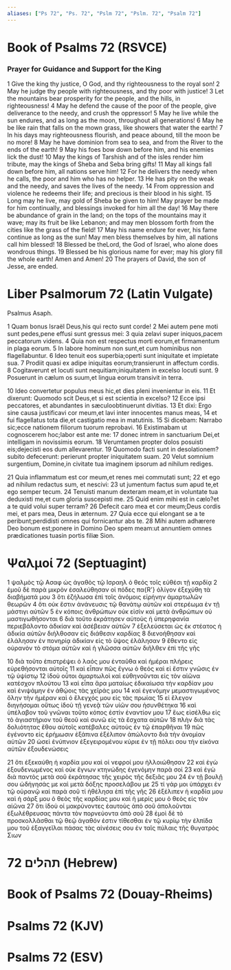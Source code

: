```yaml
---
aliases: ["Ps 72", "Ps. 72", "Pslm 72", "Pslm. 72", "Psalm 72"]
---
```



# Book of Psalms 72 (RSVCE)

### Prayer for Guidance and Support for the King
1 Give the king thy justice, O God, and thy righteousness to the royal son!
2 May he judge thy people with righteousness, and thy poor with justice!
3 Let the mountains bear prosperity for the people, and the hills, in righteousness!
4 May he defend the cause of the poor of the people, give deliverance to the needy, and crush the oppressor!
5 May he live while the sun endures, and as long as the moon, throughout all generations!
6 May he be like rain that falls on the mown grass, like showers that water the earth!
7 In his days may righteousness flourish, and peace abound, till the moon be no more!
8 May he have dominion from sea to sea, and from the River to the ends of the earth!
9 May his foes bow down before him, and his enemies lick the dust!
10 May the kings of Tarshish and of the isles render him tribute, may the kings of Sheba and Seba bring gifts!
11 May all kings fall down before him, all nations serve him!
12 For he delivers the needy when he calls, the poor and him who has no helper.
13 He has pity on the weak and the needy, and saves the lives of the needy.
14 From oppression and violence he redeems their life; and precious is their blood in his sight.
15 Long may he live, may gold of Sheba be given to him! May prayer be made for him continually, and blessings invoked for him all the day!
16 May there be abundance of grain in the land; on the tops of the mountains may it wave; may its fruit be like Lebanon; and may men blossom forth from the cities like the grass of the field!
17 May his name endure for ever, his fame continue as long as the sun! May men bless themselves by him, all nations call him blessed!
18 Blessed be theLord, the God of Israel, who alone does wondrous things.
19 Blessed be his glorious name for ever; may his glory fill the whole earth! Amen and Amen!
20 The prayers of David, the son of Jesse, are ended.


# Liber Psalmorum 72 (Latin Vulgate)

 Psalmus Asaph.

1 Quam bonus Israël Deus,his qui recto sunt corde!
2 Mei autem pene moti sunt pedes,pene effusi sunt gressus mei:
3 quia zelavi super iniquos,pacem peccatorum videns.
4 Quia non est respectus morti eorum,et firmamentum in plaga eorum.
5 In labore hominum non sunt,et cum hominibus non flagellabuntur.
6 Ideo tenuit eos superbia;operti sunt iniquitate et impietate sua.
7 Prodiit quasi ex adipe iniquitas eorum;transierunt in affectum cordis.
8 Cogitaverunt et locuti sunt nequitiam;iniquitatem in excelso locuti sunt.
9 Posuerunt in cælum os suum,et lingua eorum transivit in terra.

10 Ideo convertetur populus meus hic,et dies pleni invenientur in eis.
11 Et dixerunt: Quomodo scit Deus,et si est scientia in excelso?
12 Ecce ipsi peccatores, et abundantes in sæculoobtinuerunt divitias.
13 Et dixi: Ergo sine causa justificavi cor meum,et lavi inter innocentes manus meas,
14 et fui flagellatus tota die,et castigatio mea in matutinis.
15 Si dicebam: Narrabo sic;ecce nationem filiorum tuorum reprobavi.
16 Existimabam ut cognoscerem hoc;labor est ante me:
17 donec intrem in sanctuarium Dei,et intelligam in novissimis eorum.
18 Verumtamen propter dolos posuisti eis;dejecisti eos dum allevarentur.
19 Quomodo facti sunt in desolationem?subito defecerunt: perierunt propter iniquitatem suam.
20 Velut somnium surgentium, Domine,in civitate tua imaginem ipsorum ad nihilum rediges.

21 Quia inflammatum est cor meum,et renes mei commutati sunt;
22 et ego ad nihilum redactus sum, et nescivi:
23 ut jumentum factus sum apud te,et ego semper tecum.
24 Tenuisti manum dexteram meam,et in voluntate tua deduxisti me,et cum gloria suscepisti me.
25 Quid enim mihi est in cælo?et a te quid volui super terram?
26 Defecit caro mea et cor meum;Deus cordis mei, et pars mea, Deus in æternum.
27 Quia ecce qui elongant se a te peribunt;perdidisti omnes qui fornicantur abs te.
28 Mihi autem adhærere Deo bonum est;ponere in Domino Deo spem meam:ut annuntiem omnes prædicationes tuasin portis filiæ Sion.


# Ψαλμοί 72 (Septuagint)

1 ψαλμὸς τῷ Ασαφ ὡς ἀγαθὸς τῷ Ισραηλ ὁ θεός τοῖς εὐθέσι τῇ καρδίᾳ
2 ἐμοῦ δὲ παρὰ μικρὸν ἐσαλεύθησαν οἱ πόδες πα{R'} ὀλίγον ἐξεχύθη τὰ διαβήματά μου
3 ὅτι ἐζήλωσα ἐπὶ τοῖς ἀνόμοις εἰρήνην ἁμαρτωλῶν θεωρῶν
4 ὅτι οὐκ ἔστιν ἀνάνευσις τῷ θανάτῳ αὐτῶν καὶ στερέωμα ἐν τῇ μάστιγι αὐτῶν
5 ἐν κόποις ἀνθρώπων οὐκ εἰσὶν καὶ μετὰ ἀνθρώπων οὐ μαστιγωθήσονται
6 διὰ τοῦτο ἐκράτησεν αὐτοὺς ἡ ὑπερηφανία περιεβάλοντο ἀδικίαν καὶ ἀσέβειαν αὐτῶν
7 ἐξελεύσεται ὡς ἐκ στέατος ἡ ἀδικία αὐτῶν διήλθοσαν εἰς διάθεσιν καρδίας
8 διενοήθησαν καὶ ἐλάλησαν ἐν πονηρίᾳ ἀδικίαν εἰς τὸ ὕψος ἐλάλησαν
9 ἔθεντο εἰς οὐρανὸν τὸ στόμα αὐτῶν καὶ ἡ γλῶσσα αὐτῶν διῆλθεν ἐπὶ τῆς γῆς

10 διὰ τοῦτο ἐπιστρέψει ὁ λαός μου ἐνταῦθα καὶ ἡμέραι πλήρεις εὑρεθήσονται αὐτοῖς
11 καὶ εἶπαν πῶς ἔγνω ὁ θεός καὶ εἰ ἔστιν γνῶσις ἐν τῷ ὑψίστῳ
12 ἰδοὺ οὗτοι ἁμαρτωλοὶ καὶ εὐθηνοῦνται εἰς τὸν αἰῶνα κατέσχον πλούτου
13 καὶ εἶπα ἄρα ματαίως ἐδικαίωσα τὴν καρδίαν μου καὶ ἐνιψάμην ἐν ἀθῴοις τὰς χεῖράς μου
14 καὶ ἐγενόμην μεμαστιγωμένος ὅλην τὴν ἡμέραν καὶ ὁ ἔλεγχός μου εἰς τὰς πρωίας
15 εἰ ἔλεγον διηγήσομαι οὕτως ἰδοὺ τῇ γενεᾷ τῶν υἱῶν σου ἠσυνθέτηκα
16 καὶ ὑπέλαβον τοῦ γνῶναι τοῦτο κόπος ἐστὶν ἐναντίον μου
17 ἕως εἰσέλθω εἰς τὸ ἁγιαστήριον τοῦ θεοῦ καὶ συνῶ εἰς τὰ ἔσχατα αὐτῶν
18 πλὴν διὰ τὰς δολιότητας ἔθου αὐτοῖς κατέβαλες αὐτοὺς ἐν τῷ ἐπαρθῆναι
19 πῶς ἐγένοντο εἰς ἐρήμωσιν ἐξάπινα ἐξέλιπον ἀπώλοντο διὰ τὴν ἀνομίαν αὐτῶν
20 ὡσεὶ ἐνύπνιον ἐξεγειρομένου κύριε ἐν τῇ πόλει σου τὴν εἰκόνα αὐτῶν ἐξουδενώσεις

21 ὅτι ἐξεκαύθη ἡ καρδία μου καὶ οἱ νεφροί μου ἠλλοιώθησαν
22 καὶ ἐγὼ ἐξουδενωμένος καὶ οὐκ ἔγνων κτηνώδης ἐγενόμην παρὰ σοί
23 καὶ ἐγὼ διὰ παντὸς μετὰ σοῦ ἐκράτησας τῆς χειρὸς τῆς δεξιᾶς μου
24 ἐν τῇ βουλῇ σου ὡδήγησάς με καὶ μετὰ δόξης προσελάβου με
25 τί γάρ μοι ὑπάρχει ἐν τῷ οὐρανῷ καὶ παρὰ σοῦ τί ἠθέλησα ἐπὶ τῆς γῆς
26 ἐξέλιπεν ἡ καρδία μου καὶ ἡ σάρξ μου ὁ θεὸς τῆς καρδίας μου καὶ ἡ μερίς μου ὁ θεὸς εἰς τὸν αἰῶνα
27 ὅτι ἰδοὺ οἱ μακρύνοντες ἑαυτοὺς ἀπὸ σοῦ ἀπολοῦνται ἐξωλέθρευσας πάντα τὸν πορνεύοντα ἀπὸ σοῦ
28 ἐμοὶ δὲ τὸ προσκολλᾶσθαι τῷ θεῷ ἀγαθόν ἐστιν τίθεσθαι ἐν τῷ κυρίῳ τὴν ἐλπίδα μου τοῦ ἐξαγγεῖλαι πάσας τὰς αἰνέσεις σου ἐν ταῖς πύλαις τῆς θυγατρὸς Σιων


# 72 תהלים (Hebrew)


# Book of Psalms 72 (Douay-Rheims)


# Psalms 72 (KJV)


# Psalms 72 (ESV)


